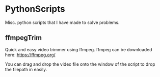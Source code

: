 # PythonScripts
Misc. python scripts that I have made to solve problems.

## ffmpegTrim
Quick and easy video trimmer using ffmpeg.
ffmpeg can be downloaded here: https://ffmpeg.org/

You can drag and drop the video file onto the window of the script to drop the filepath in easily.
